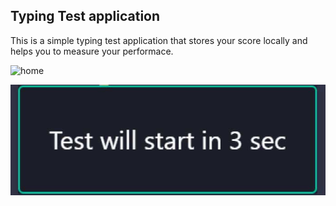 ## Typing Test application

This is a simple typing test application that stores your score locally and helps you to measure your performace.

![home](../typingtest/public/img/home.jpg)

![start](public/img/start.jpg)